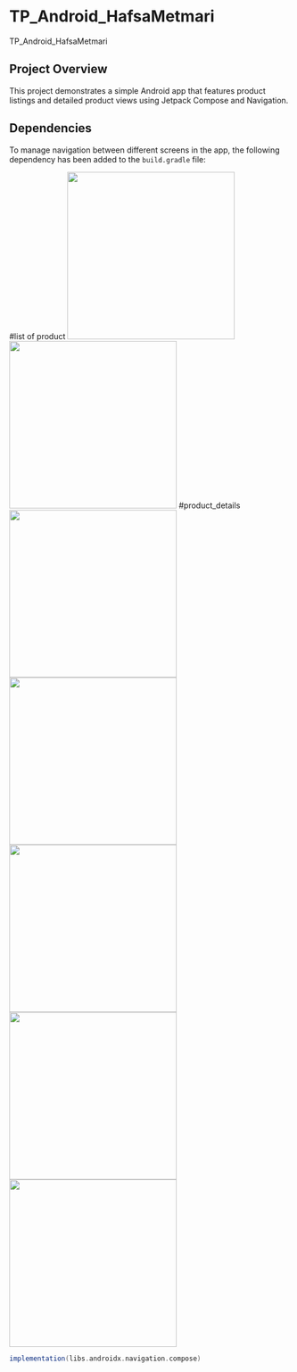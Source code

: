 # TP_Android_HafsaMetmari
 TP_Android_HafsaMetmari

## Project Overview

This project demonstrates a simple Android app that features product listings and detailed product views using Jetpack Compose and Navigation.

## Dependencies

To manage navigation between different screens in the app, the following dependency has been added to the `build.gradle` file:

#list of product
<img src="https://github.com/user-attachments/assets/291c4e5b-1919-490a-80c5-28f1e732198c" width="300"/>
<img src="https://github.com/user-attachments/assets/1a71d37f-6079-4f8c-aa17-f6175d419121" width="300"/>
#product_details
<img src="https://github.com/user-attachments/assets/36b2f39d-f716-44e0-8be7-1ec412f3ce99" width="300"/>
<img src="https://github.com/user-attachments/assets/85b8ad08-4851-47cb-84e5-876ea5cf6138" width="300"/>
<img src="https://github.com/user-attachments/assets/e68a123c-a7f8-4a8c-a3a5-4c19d488756d" width="300"/>
<img src="https://github.com/user-attachments/assets/bc2d4d25-b8b3-4d9a-9ba5-5df10e0cab63" width="300"/>
<img src="https://github.com/user-attachments/assets/7de44235-301a-4fed-9a4b-e25ba8739bbe" width="300"/>


```gradle
implementation(libs.androidx.navigation.compose)





